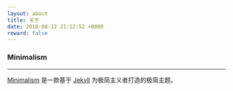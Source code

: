 ```yaml
---
layout: about
title: 关于
date: 2018-08-12 21:12:52 +0800
reward: false
---
```


### Minimalism

---

[Minimalism] 是一款基于 [Jekyll] 为极简主义者打造的极简主题。

[Minimalism]: https://github.com/showzeng/Minimalism
[Jekyll]: https://jekyllrb.com/
